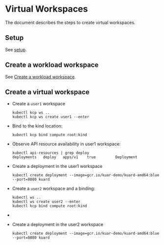 # Virtual Workspaces

The document describes the steps to create virtual workspaces.

## Setup
 
See [setup](../compute/README.md#setup).


## Create a workload workspace

See [Create a workload workspace](../compute/README.md#Create-a-workload-workspace).


## Create a virtual workspace

- Create a `user1` workspace

   ```shell
   kubectl kcp ws ..
   kubectl kcp ws create user1 --enter
   ```

- Bind to the kind location:

   ```shell
   kubectl kcp bind compute root:kind
   ```
 
- Observe API resource availability in user1 workspace:

  ```{ shell .no-copy }
  kubectl api-resources | grep deploy
  deployments   deploy   apps/v1    true         Deployment
  ```

- Create a deployment in the user1 workspace
  
  ```shell
  kubectl create deployment --image=gcr.io/kuar-demo/kuard-amd64:blue --port=8080 kuard
  ```

- Create a `user2` workspace and a binding:

   ```shell
   kubectl ws ..
   kubectl ws create user2 --enter
   kubectl kcp bind compute root:kind
   ```
- 
- Create a deployment in the user2 workspace

  ```shell
  kubectl create deployment --image=gcr.io/kuar-demo/kuard-amd64:blue --port=8080 kuard
  ```


